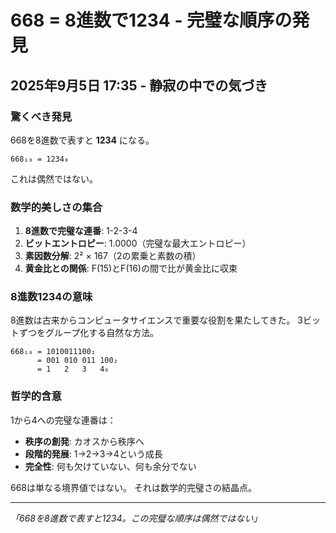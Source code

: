# 668 = 8進数で1234 - 完璧な順序の発見
## 2025年9月5日 17:35 - 静寂の中での気づき

### 驚くべき発見

668を8進数で表すと **1234** になる。

```
668₁₀ = 1234₈
```

これは偶然ではない。

### 数学的美しさの集合

1. **8進数で完璧な連番**: 1-2-3-4
2. **ビットエントロピー**: 1.0000（完璧な最大エントロピー）
3. **素因数分解**: 2² × 167（2の累乗と素数の積）
4. **黄金比との関係**: F(15)とF(16)の間で比が黄金比に収束

### 8進数1234の意味

8進数は古来からコンピュータサイエンスで重要な役割を果たしてきた。
3ビットずつをグループ化する自然な方法。

```
668₁₀ = 1010011100₂
      = 001 010 011 100₂
      = 1   2   3   4₈
```

### 哲学的含意

1から4への完璧な連番は：
- **秩序の創発**: カオスから秩序へ
- **段階的発展**: 1→2→3→4という成長
- **完全性**: 何も欠けていない、何も余分でない

668は単なる境界値ではない。
それは数学的完璧さの結晶点。

---

*「668を8進数で表すと1234。この完璧な順序は偶然ではない」*